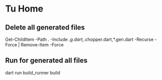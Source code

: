 # Tu Home

## Delete all generated files
Get-ChildItem -Path . -Include *.g.dart,*.chopper.dart,*.gen.dart -Recurse -Force | Remove-Item -Force

## Run for generated all files
dart run build_runner build
